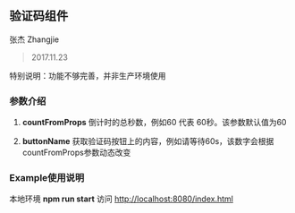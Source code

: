 ## 验证码组件 ##
张杰 Zhangjie
>2017.11.23


特别说明：功能不够完善，并非生产环境使用



### 参数介绍 ###

1. **countFromProps** 
	倒计时的总秒数，例如60 代表 60秒。该参数默认值为60

2. **buttonName**
	获取验证码按钮上的内容，例如请等待60s，该数字会根据countFromProps参数动态改变


### Example使用说明 ###
本地环境 **npm run start** 访问 [http://localhost:8080/index.html](http://localhost:8080/index.html "http://localhost:8080/index.html")


